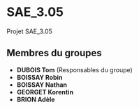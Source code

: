 # SAE_3.05
Projet SAE_3.05

## Membres du groupes
- **DUBOIS Tom** (Responsables du groupe)
- **BOISSAY Robin**
- **BOISSAY Nathan**
- **GEORGET Korentin**
- **BRION Adèle**

